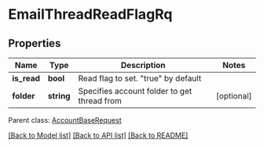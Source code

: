 # EmailThreadReadFlagRq

## Properties
Name | Type | Description | Notes
------------ | ------------- | ------------- | -------------
**is_read** | **bool** | Read flag to set. \"true\" by default | 
**folder** | **string** | Specifies account folder to get thread from | [optional] 

 Parent class: [AccountBaseRequest](AccountBaseRequest.md)

[[Back to Model list]](README.md#documentation-for-models) [[Back to API list]](README.md#documentation-for-api-endpoints) [[Back to README]](README.md)



